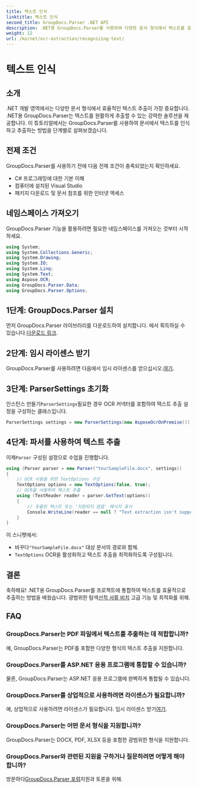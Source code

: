 ```yaml
---
title: 텍스트 인식
linktitle: 텍스트 인식
second_title: GroupDocs.Parser .NET API
description: .NET용 GroupDocs.Parser를 사용하여 다양한 문서 형식에서 텍스트를 효율적으로 추출합니다. 간편한 통합과 강력한 OCR 기능.
weight: 12
url: /ko/net/ocr-extraction/recognizing-text/
---
```


# 텍스트 인식

## 소개
.NET 개발 영역에서는 다양한 문서 형식에서 효율적인 텍스트 추출이 가장 중요합니다. .NET용 GroupDocs.Parser는 텍스트를 원활하게 추출할 수 있는 강력한 솔루션을 제공합니다. 이 튜토리얼에서는 GroupDocs.Parser를 사용하여 문서에서 텍스트를 인식하고 추출하는 방법을 단계별로 살펴보겠습니다.
## 전제 조건
GroupDocs.Parser를 사용하기 전에 다음 전제 조건이 충족되었는지 확인하세요.
- C# 프로그래밍에 대한 기본 이해
- 컴퓨터에 설치된 Visual Studio
- 패키지 다운로드 및 문서 참조를 위한 인터넷 액세스

## 네임스페이스 가져오기
GroupDocs.Parser 기능을 활용하려면 필요한 네임스페이스를 가져오는 것부터 시작하세요.
```csharp
using System;
using System.Collections.Generic;
using System.Drawing;
using System.IO;
using System.Linq;
using System.Text;
using Aspose.OCR;
using GroupDocs.Parser.Data;
using GroupDocs.Parser.Options;
```
## 1단계: GroupDocs.Parser 설치
 먼저 GroupDocs.Parser 라이브러리를 다운로드하여 설치합니다. 에서 획득하실 수 있습니다.[다운로드 링크](https://releases.groupdocs.com/parser/net/).
## 2단계: 임시 라이센스 받기
 GroupDocs.Parser를 사용하려면 다음에서 임시 라이센스를 얻으십시오.[여기](https://purchase.groupdocs.com/temporary-license/).
## 3단계: ParserSettings 초기화
 인스턴스 만들기`ParserSettings`필요한 경우 OCR 커넥터를 포함하여 텍스트 추출 설정을 구성하는 클래스입니다.
```csharp
ParserSettings settings = new ParserSettings(new AsposeOcrOnPremise());
```
## 4단계: 파서를 사용하여 텍스트 추출
 이제`Parser` 구성된 설정으로 수업을 진행합니다.
```csharp
using (Parser parser = new Parser("YourSampleFile.docx", settings))
{
    // OCR 사용을 위한 TextOptions 구성
    TextOptions options = new TextOptions(false, true);
    // OCR을 사용하여 텍스트 추출
    using (TextReader reader = parser.GetText(options))
    {
        // 추출된 텍스트 또는 '지원되지 않음' 메시지 표시
        Console.WriteLine(reader == null ? "Text extraction isn't supported" : reader.ReadToEnd());
    }
}
```
이 스니펫에서:
-  바꾸다`"YourSampleFile.docx"` 대상 문서의 경로와 함께.
- `TextOptions` OCR을 활성화하고 텍스트 추출을 최적화하도록 구성됩니다.

## 결론
 축하해요! .NET용 GroupDocs.Parser를 프로젝트에 통합하여 텍스트를 효율적으로 추출하는 방법을 배웠습니다. 광범위한 탐색[선적 서류 비치](https://tutorials.groupdocs.com/parser/net/) 고급 기능 및 최적화를 위해.

## FAQ
### GroupDocs.Parser는 PDF 파일에서 텍스트를 추출하는 데 적합합니까?
예, GroupDocs.Parser는 PDF를 포함한 다양한 형식의 텍스트 추출을 지원합니다.
### GroupDocs.Parser를 ASP.NET 응용 프로그램에 통합할 수 있습니까?
물론, GroupDocs.Parser는 ASP.NET 응용 프로그램에 완벽하게 통합될 수 있습니다.
### GroupDocs.Parser를 상업적으로 사용하려면 라이센스가 필요합니까?
예, 상업적으로 사용하려면 라이센스가 필요합니다. 임시 라이센스 받기[여기](https://purchase.groupdocs.com/temporary-license/).
### GroupDocs.Parser는 어떤 문서 형식을 지원합니까?
GroupDocs.Parser는 DOCX, PDF, XLSX 등을 포함한 광범위한 형식을 지원합니다.
### GroupDocs.Parser와 관련된 지원을 구하거나 질문하려면 어떻게 해야 합니까?
 방문하다[GroupDocs.Parser 포럼](https://forum.groupdocs.com/c/parser/17)지원과 토론을 위해.